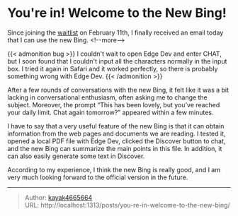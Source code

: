 # You&#39;re in! Welcome to the New Bing!

Since joining the [waitlist](https://www.bing.com/new) on February 11th, I finally received an email today that I can use the new Bing.
&lt;!--more--&gt;

{{&lt; admonition bug &gt;}}
I couldn&#39;t wait to open Edge Dev and enter CHAT, but I soon found that I couldn&#39;t input all the characters normally in the input box. I tried it again in Safari and it worked perfectly, so there is probably something wrong with Edge Dev.
{{&lt; /admonition &gt;}}

After a few rounds of conversations with the new Bing, it felt like it was a bit lacking in conversational enthusiasm, often asking me to change the subject. Moreover, the prompt “This has been lovely, but you’ve reached your daily limit. Chat again tomorrow?” appeared within a few minutes.

I have to say that a very useful feature of the new Bing is that it can obtain information from the web pages and documents we are reading. I tested it, opened a local PDF file with Edge Dev, clicked the Discover button to chat, and the new Bing can summarize the main points in this file. In addition, it can also easily generate some text in Discover.

According to my experience, I think the new Bing is really good, and I am very much looking forward to the official version in the future.

---

> Author: [kayak4665664](https://github.com/kayak4665664)  
> URL: http://localhost:1313/posts/you-re-in-welcome-to-the-new-bing/  

